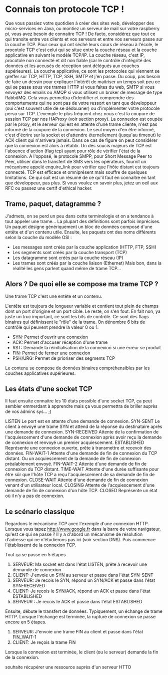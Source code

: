 # Connais ton protocole TCP !

Que vous passiez votre quotidien à créer des sites web, développer des micro-services en Java, ou montiez un serveur de mail sur votre raspberry pi, vous avez besoin de connaitre TCP ! De facto, considérez que tout ce qui transite entre vos clients et vos serveurs et entre vos serveurs passe sur la couche TCP.
Pour ceux qui ont séché leurs cours de réseau à l'école, le procotole TCP c'est celui qui se situe entre la couche réseau et la couche applicative en suivant le modèle TCP/IP. La couche réseau, c'est IP, procotole non connecté et dit non fiable (car le contrôle d'intégrité des données et les accusés de réception sont délégués aux couches supérieures). La couche applicative, ce sont les protocoles qui viennent se greffer sur TCP, HTTP, TCP, SSH, SMTP et j'en passe.
Du coup, pas besoin de faire un dessin pour expliquer l'intérêt de maitriser un temps soit peu ce qui se passe sous vos trames HTTP si vous faites du web, SMTP si vous envoyez des emails ou AMQP si vous utilisez un broker de message de type RabbitMQ.
Cela vous permettra d'identifier et comprendre des comportements qui ne sont pas de votre ressort en tant que développeur (oui c'est souvent utile de se dédouaner) ou d'implémenter votre protocole perso sur TCP.
L'exemple le plus fréquent chez nous c'est la coupure de session TCP par nos HAProxy (voir section proxy). La connexion est coupée par le proxy, et le serveur qui est en attente d'une trame cliente, n'est pas informé de la coupure de la connexion.
Le seul moyen d'en être informé, c'est d'écrire sur la socket et d'attendre éternellement (jusqu'au timeout) le ACK client qui n'arrivera jamais. Dans ce cas de figure on peut considérer que la connexion est alors à rétablir.
Un des soucis majeurs de TCP est l'absence d'action (flag tcp) ayant pour rôle de vérifier l'état de la connexion. A l'opposé, le protocole SMPP, pour Short Message Peer to Peer, utiliser dans le transfert de SMS vers les opérateurs, fournit un mécanisme appelé enquire_link pour vérifier que l'hôte distant est toujours connecté.
TCP est efficace et omniprésent mais souffre de quelques limitations. 
Ce qui suit est un résumé de ce qu'il faut en connaitre en tant que développeur, pas plus. 
Si vous voulez en savoir plus, jetez un oeil aux RFC ou passez une certif d'ethical hacker.

## Trame, paquet, datagramme ?
J'admets, on se perd un peu dans cette terminologie et on a tendance à tout appeler une trame...
La plupart des définitions sont parfois imprécises. Un paquet désigne génériquement un bloc de données composé d'une entête et d'un contenu utile. Ensuite, les paquets ont des noms différents selon la couche du modèle OSI :
- Les messages sont créés par la couche application (HTTP, FTP, SSH)
- Les segments sont créés par la couche transport (TCP)
- Les datagramme sont créés par la couche réseau (IP)
- Les trames sont créés par la couche liaison (Ethernet)
Mais bon, dans la réalité les gens parlent quand même de trame TCP...

## Alors ? De quoi elle se compose ma trame TCP ?
Une trame TCP c'est une entête et un contenu. 

L'entête est toujours de longueur variable et contient tout plein de champs dont un port d'origine et un port cible. Le reste, on s'en fout. En fait non, ya juste un truc important, ce sont les bits de contrôle. Ce sont des flags binaires qui définissent le "rôle" de la trame. On dénombre 6 bits de contrôle qui peuvent prendre la valeur 0 ou 1. 
- SYN: Permet d'ouvrir une connexion
- ACK: Permet d'accuser réception d'une trame
- RST: Demande la réinitialisation de la connexion si une erreur se produit
- FIN: Permet de fermer une connexion
- PSH/URG: Permet de prioriser des segments TCP

Le contenu se compose de données binaires compréhensibles par les couches applicatives supérieures. 

## Les états d'une socket TCP

Il faut ensuite connaitre les 10 états possible d'une socket TCP, ça peut sembler emmerdant à apprendre mais ça vous permettra de briller auprès de vos admins sys... ;)

LISTEN
Le port est en attente d'une demande de connexion.
SYN-SENT
Le client à envoyé une trame SYN et attend de la réponse du destinataire après une demande de connexion.
SYN-RECEIVED
Attente de la confirmation de l'acquiescement d'une demande de connexion après avoir reçu la demande de connexion et renvoyé un premier acquiescement.
ESTABLISHED
Représente une connexion ouverte, prête à transmettre et recevoir des données.
FIN-WAIT-1
Attente d'une demande de fin de connexion du TCP distant. Ou un acquiescement de la demande de fin de connexion préalablement envoyé.
FIN-WAIT-2
Attente d'une demande de fin de connexion du TCP distant.
TIME-WAIT
Attente d'une durée suffisante pour être sûr que l'hôte TCP a reçu l'acquiescement de sa demande de fin de connexion.
CLOSE-WAIT
Attente d'une demande de fin de connexion venant d'un utilisateur local.
CLOSING
Attente de l'acquiescement d'une demande de fin de connexion d'un hôte TCP.
CLOSED
Représente un état où il n'y a pas de connexion.

## Le scénario classique

Regardons le mécanisme TCP avec l'exemple d'une connexion HTTP.
Lorsque vous tapez http://www.google.fr dans la barre de votre navigateur, qu'est ce qui se passe ?
Il y a d'abord un mécanisme de résolution d'adresse qui ne n'étudierons pas ici (voir section DNS).
Puis commence l'établissemt de la connexion TCP.

Tout ça se passe en 5 étapes

1. SERVEUR: Ma socket est dans l'état LISTEN, prête à recevoir une demande de connexion
2. CLIENT: J'envoie un SYN au serveur et passe dans l'état SYN-SENT
3. SERVEUR: Je recois le SYN, répond un SYN/ACK et passe dans l'état SYN-RECEIVED
4. CLIENT: Je recois le SYN/ACK, répond un ACK et passe dans l'état ESTABLISHED
5. SERVEUR : Je recois le ACK et passe dans l'état ESTABLISHED

Ensuite, débute le transfert de données. Typiquement, un échange de trame HTTP.
Lorsque l'échange est terminée, la rupture de connexion se passe encore en 5 étapes.

1. SERVEUR: J'envoie une trame FIN au client et passe dans l'état FIN_WAIT-1 
2. CLIENT: Je reçois la trame FIN

Lorsque la connexion est terminée, le client (ou le serveur) demande la fin de la connexion.

souhaite récupérer une ressource auprès d'un serveur HTTO


